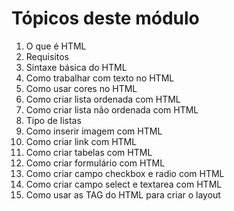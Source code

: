 # Tópicos deste módulo

01. O que é HTML <br>
02.  Requisitos	  <br>
03. Sintaxe básica do HTML <br>	 
04. Como trabalhar com texto no HTML <br>	 
05. Como usar cores no HTML	 <br>
06. Como criar lista ordenada com HTML <br>
07. Como criar lista não ordenada com HTML	 <br>
08. Tipo de listas	 <br>
09. Como inserir imagem com HTML	 <br>
10. Como criar link com HTML	 <br>
11. Como criar tabelas com HTML	 <br>
12. Como criar formulário com HTML	 <br> 
13. Como criar campo checkbox e radio com HTML	  <br>
14. Como criar campo select e textarea com HTML	  <br>
15. Como usar as TAG do HTML para criar o layout <br>

